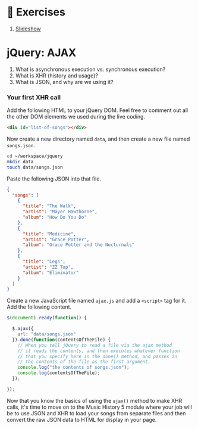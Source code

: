 # :pushpin: Exercises

1. [Slideshow](../exercises/MJ_JQUERY_SLIDESHOW.md)

# jQuery: AJAX

1. What is asynchronous execution vs. synchronous execution?
1. What is XHR (history and usage)?
1. What is JSON, and why are we using it?

### Your first XHR call

Add the following HTML to your jQuery DOM. Feel free to comment out all the other DOM elements we used during the live coding.

```html
<div id="list-of-songs"></div>
```

Now create a new directory named `data`, and then create a new file named `songs.json`.

```bash
cd ~/workspace/jquery
mkdir data
touch data/songs.json
```

Paste the following JSON into that file.

```json
{
  "songs": [
    {
      "title": "The Walk",
      "artist": "Mayer Hawthorne",
      "album": "How Do You Do"
    },
    {
      "title": "Medicine",
      "artist": "Grace Potter",
      "album": "Grace Potter and the Nocturnals"
    },
    {
      "title": "Legs",
      "artist": "ZZ Top",
      "album": "Eliminator"
    }
  ]
}
```

Create a new JavaScript file named `ajax.js` and add a `<script>` tag for it. Add the following content.

```js
$(document).ready(function() {

  $.ajax({
    url: "data/songs.json"
  }).done(function(contentsOfTheFile) {
    // When you tell jQuery to read a file via the ajax method
    // it reads the contents, and then executes whatever function
    // that you specify here in the done() method, and passes in
    // the contents of the file as the first argument.
    console.log("the contents of songs.json");
    console.log(contentsOfTheFile);
  });

});
```

Now that you know the basics of using the `ajax()` method to make XHR calls, it's time to move on to the Music History 5 module where your job will be to use JSON and XHR to load your songs from separate files and then convert the raw JSON data to HTML for display in your page.
